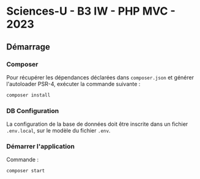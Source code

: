 # Sciences-U - B3 IW - PHP MVC - 2023

## Démarrage

### Composer

Pour récupérer les dépendances déclarées dans `composer.json` et générer l'autoloader PSR-4, exécuter la commande suivante :

```bash
composer install
```

### DB Configuration

La configuration de la base de données doit être inscrite dans un fichier `.env.local`, sur le modèle du fichier `.env`.

### Démarrer l'application

Commande :

```bash
composer start
```
